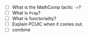 - [ ] What is the MathComp tactic `->`?
- [ ] What is `Pcmp`?
- [ ] What is functoriality?
- [ ] Explain PCUIC when it comes out.
- [ ] combine
